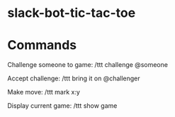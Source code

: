 # slack-bot-tic-tac-toe

# Commands

Challenge someone to game: /ttt challenge @someone

Accept challenge: /ttt bring it on @challenger

Make move: /ttt mark x:y

Display current game: /ttt show game
